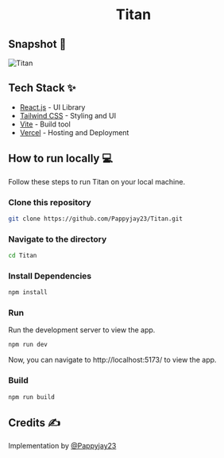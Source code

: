 <div align="center">
	<h1> Titan </h1>
</div>

## Snapshot 📸

![Titan](https://github.com/user-attachments/assets/2abb15aa-b943-4f65-8200-15f6ab0b07db)

## Tech Stack ✨

- [React.js](https://reactjs.org/) - UI Library
- [Tailwind CSS](https://tailwindcss.com/) - Styling and UI
- [Vite](https://vitejs.dev/) - Build tool
- [Vercel](https://vercel.com/) - Hosting and Deployment

## How to run locally 💻

Follow these steps to run Titan on your local machine.

### Clone this repository

```bash
git clone https://github.com/Pappyjay23/Titan.git
```

### Navigate to the directory

```bash
cd Titan
```

### Install Dependencies

```bash
npm install
```

### Run

Run the development server to view the app.

```bash
npm run dev
```

Now, you can navigate to http://localhost:5173/ to view the app.

### Build

```bash
npm run build
```

## Credits ✍

Implementation by [@Pappyjay23](https://github.com/Pappyjay23)
